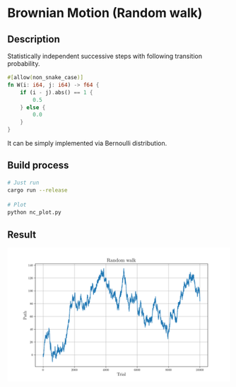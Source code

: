 # Brownian Motion (Random walk)

## Description

Statistically independent successive steps with following transition probability.

```rust
#[allow(non_snake_case)]
fn W(i: i64, j: i64) -> f64 {
    if (i - j).abs() == 1 {
        0.5
    } else {
        0.0
    }
}
```

It can be simply implemented via Bernoulli distribution.

## Build process

```sh
# Just run
cargo run --release

# Plot
python nc_plot.py
```

## Result

![](plot.png)
